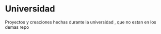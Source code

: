 # Universidad
Proyectos y creaciones hechas durante la universidad , que no estan en los demas repo


